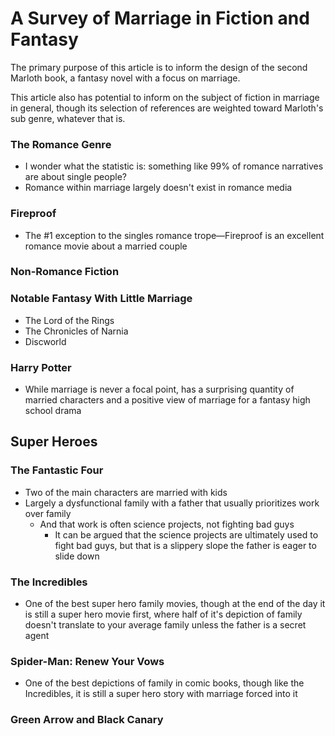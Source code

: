 # A Survey of Marriage in Fiction and Fantasy

The primary purpose of this article is to inform the design of the second Marloth book, a fantasy novel with a focus on marriage.

This article also has potential to inform on the subject of fiction in marriage in general, though its selection of references are weighted toward Marloth's sub genre, whatever that is.

### The Romance Genre

* I wonder what the statistic is: something like 99% of romance narratives are about single people?
* Romance within marriage largely doesn't exist in romance media

### Fireproof

* The #1 exception to the singles romance trope—Fireproof is an excellent romance movie about a married couple

### Non-Romance Fiction

### Notable Fantasy With Little Marriage

* The Lord of the Rings
* The Chronicles of Narnia
* Discworld

### Harry Potter

* While marriage is never a focal point, has a surprising quantity of married characters and a positive view of marriage for a fantasy high school drama

## Super Heroes

### The Fantastic Four

* Two of the main characters are married with kids
* Largely a dysfunctional family with a father that usually prioritizes work over family
  * And that work is often science projects, not fighting bad guys
    * It can be argued that the science projects are ultimately used to fight bad guys, but that is a slippery slope the father is eager to slide down

### The Incredibles

* One of the best super hero family movies, though at the end of the day it is still a super hero movie first, where half of it's depiction of family doesn't translate to your average family unless the father is a secret agent

### Spider-Man: Renew Your Vows

* One of the best depictions of family in comic books, though like the Incredibles, it is still a super hero story with marriage forced into it

### Green Arrow and Black Canary